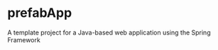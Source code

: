 prefabApp
=========

A template project for a Java-based web application using the Spring Framework
